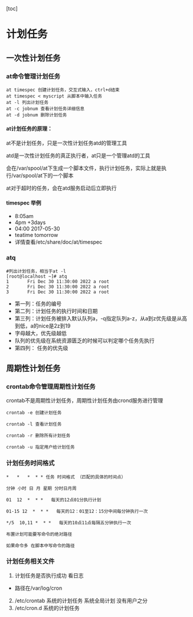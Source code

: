 [toc]





# 计划任务



## 一次性计划任务



### at命令管理计划任务

```shell
at timespec 创建计划任务，交互式输入，ctrl+d结束
at timespec < myscript 从脚本中输入任务
at -l 列出计划任务
at -c jobnum 查看计划任务详细信息
at -d jobnum 删除计划任务
```



#### at计划任务的原理：

at不是计划任务，只是一次性计划任务atd的管理工具

atd是一次性计划任务的真正执行者，at只是一个管理atd的工具

会在/var/spool/at下生成一个脚本文件，执行计划任务，实际上就是执行/var/spool/at下的一个脚本

at对于超时的任务，会在atd服务启动后立即执行





#### timespec 举例

* 8:05am 
* 4pm +3days 
* 04:00 2017-05-30 
* teatime tomorrow 
* 详情查看/etc/share/doc/at/timespec 



### atq

```shell
#列出计划任务，相当于at -l 
[root@localhost ~]# atq
1       Fri Dec 30 11:30:00 2022 a root
2       Fri Dec 30 11:30:00 2022 a root
3       Fri Dec 30 11:30:00 2022 a root
```

* 第一列：任务的编号
* 第二列：计划任务的执行时间和日期
* 第三列：计划任务被排入默认队列a，-q指定队列a-z，从a到z优先级是从高到低，a的nice是2z到19 
* 字母越大，优先级越低
* 队列的优先级在系统资源匮乏的时候可以判定哪个任务先执行 
* 第四列： 任务的优先级





## 周期性计划任务



### crontab命令管理周期性计划任务

crontab不是周期性计划任务，周期性计划任务由crond服务进行管理

```shell
crontab -e 创建计划任务 

crontab -l 查看计划任务

crontab -r 删除所有计划任务

crontab -u 指定用户给计划任务
```



### 计划任务时间格式

```shell
*   *   *  * * 任务 时间格式 （匹配的具体的时间点）

分钟 小时 日 月 星期 分时日月周

01  12  *  * *   每天的12点01分执行计划     

01-15 12  *  * *   每天的12：01至12：15分中间每分钟执行一次

*/5  10,11 *  * *   每天的10点11点每隔五分钟执行一次

布置计划可能要写命令的绝对路径

如果命令多 在脚本中写命令的路径
```



### 计划任务相关文件

1.  计划任务是否执行成功 看日志 

*   路径在/var/log/cron

2.  /etc/crontab 系统的计划任务 系统全局计划  没有用户之分
3.  /etc/cron.d  系统的计划任务

    

